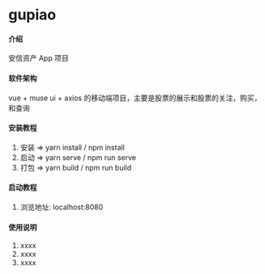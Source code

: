 # gupiao

#### 介绍

安信资产 App 项目

#### 软件架构

vue + muse ui + axios 的移动端项目，主要是股票的展示和股票的关注，购买，和查询

#### 安装教程

1. 安装 => yarn install / npm install
2. 启动 => yarn serve / npm run serve
3. 打包 => yarn build / npm run build

#### 启动教程

1. 浏览地址: localhost:8080

#### 使用说明

1. xxxx
2. xxxx
3. xxxx


